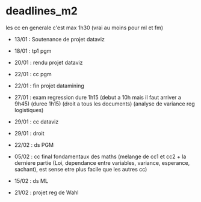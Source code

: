 # deadlines_m2

 les cc en generale c'est max 1h30 (vrai au moins pour ml et fm) 
 - 13/01 : Soutenance de projet dataviz
 - 18/01 : tp1 pgm
 - 20/01 : rendu projet dataviz
 - 22/01 : cc pgm
 - 22/01 : fin projet datamining
 - 27/01 : exam regression dure 1h15 
	(debut a 10h mais il faut arriver a 9h45)
	(duree 1h15) (droit a tous les documents) (analyse de variance reg logistiques)
 - 29/01 : cc dataviz
 - 29/01 : droit

 - 22/02 : ds PGM

 - 05/02 : cc final fondamentaux des maths (melange de cc1 et cc2  + la derniere partie (Loi, dependance entre variables, variance, esperance, sachant), est sense etre plus facile que les autres cc)
 - 15/02 : ds ML 
 - 21/02 : projet reg de Wahl
